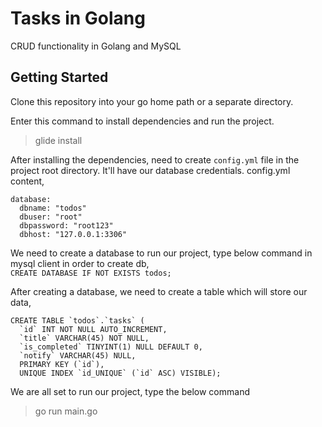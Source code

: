 # Tasks in Golang
CRUD functionality in Golang and MySQL

## Getting Started
Clone this repository into your go home path or a separate directory.

Enter this command to install dependencies and run the project.
> glide install

After installing the dependencies, need to create `config.yml` file in the project root directory. It'll have our database credentials.
config.yml content,
```
database:
  dbname: "todos"
  dbuser: "root"
  dbpassword: "root123"
  dbhost: "127.0.0.1:3306"
```

We need to create a database to run our project, type below command in mysql client in order to create db,  
```CREATE DATABASE IF NOT EXISTS todos;```

After creating a database, we need to create a table which will store our data,
```
CREATE TABLE `todos`.`tasks` (
  `id` INT NOT NULL AUTO_INCREMENT,
  `title` VARCHAR(45) NOT NULL,
  `is_completed` TINYINT(1) NULL DEFAULT 0,
  `notify` VARCHAR(45) NULL,
  PRIMARY KEY (`id`),
  UNIQUE INDEX `id_UNIQUE` (`id` ASC) VISIBLE);
```

We are all set to run our project, type the below command
>go run main.go

